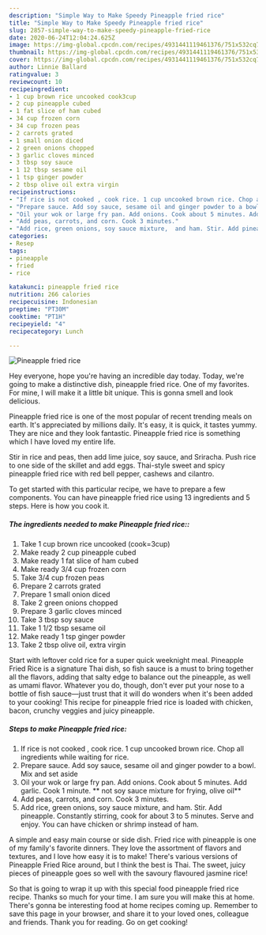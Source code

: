 ```yaml
---
description: "Simple Way to Make Speedy Pineapple fried rice"
title: "Simple Way to Make Speedy Pineapple fried rice"
slug: 2857-simple-way-to-make-speedy-pineapple-fried-rice
date: 2020-06-24T12:04:24.625Z
image: https://img-global.cpcdn.com/recipes/4931441119461376/751x532cq70/pineapple-fried-rice-recipe-main-photo.jpg
thumbnail: https://img-global.cpcdn.com/recipes/4931441119461376/751x532cq70/pineapple-fried-rice-recipe-main-photo.jpg
cover: https://img-global.cpcdn.com/recipes/4931441119461376/751x532cq70/pineapple-fried-rice-recipe-main-photo.jpg
author: Linnie Ballard
ratingvalue: 3
reviewcount: 10
recipeingredient:
- 1 cup brown rice uncooked cook3cup
- 2 cup pineapple cubed
- 1 fat slice of ham cubed
- 34 cup frozen corn
- 34 cup frozen peas
- 2 carrots grated
- 1 small onion diced
- 2 green onions chopped
- 3 garlic cloves minced
- 3 tbsp soy sauce
- 1 12 tbsp sesame oil
- 1 tsp ginger powder
- 2 tbsp olive oil extra virgin
recipeinstructions:
- "If rice is not cooked , cook rice. 1 cup uncooked brown rice. Chop all ingredients while waiting for rice."
- "Prepare sauce. Add soy sauce, sesame oil and ginger powder to a bowl. Mix and set aside"
- "Oil your wok or large fry pan. Add onions. Cook about 5 minutes. Add garlic. Cook 1 minute.  ** not soy sauce mixture for frying,  olive oil**"
- "Add peas, carrots, and corn. Cook 3 minutes."
- "Add rice, green onions, soy sauce mixture,  and ham. Stir. Add pineapple. Constantly stirring, cook for about 3 to 5 minutes. Serve and enjoy.   You can have chicken or shrimp instead of ham."
categories:
- Resep
tags:
- pineapple
- fried
- rice

katakunci: pineapple fried rice
nutrition: 266 calories
recipecuisine: Indonesian
preptime: "PT30M"
cooktime: "PT1H"
recipeyield: "4"
recipecategory: Lunch

---
```



![Pineapple fried rice](https://img-global.cpcdn.com/recipes/4931441119461376/751x532cq70/pineapple-fried-rice-recipe-main-photo.jpg)

Hey everyone, hope you're having an incredible day today. Today, we're going to make a distinctive dish, pineapple fried rice. One of my favorites. For mine, I will make it a little bit unique. This is gonna smell and look delicious.

Pineapple fried rice is one of the most popular of recent trending meals on earth. It's appreciated by millions daily. It's easy, it is quick, it tastes yummy. They are nice and they look fantastic. Pineapple fried rice is something which I have loved my entire life.

Stir in rice and peas, then add lime juice, soy sauce, and Sriracha. Push rice to one side of the skillet and add eggs. Thai-style sweet and spicy pineapple fried rice with red bell pepper, cashews and cilantro.


To get started with this particular recipe, we have to prepare a few components. You can have pineapple fried rice using 13 ingredients and 5 steps. Here is how you cook it.

##### The ingredients needed to make Pineapple fried rice::

1. Take 1 cup brown rice uncooked (cook=3cup)
1. Make ready 2 cup pineapple cubed
1. Make ready 1 fat slice of ham cubed
1. Make ready 3/4 cup frozen corn
1. Take 3/4 cup frozen peas
1. Prepare 2 carrots grated
1. Prepare 1 small onion diced
1. Take 2 green onions chopped
1. Prepare 3 garlic cloves minced
1. Take 3 tbsp soy sauce
1. Take 1 1/2 tbsp sesame oil
1. Make ready 1 tsp ginger powder
1. Take 2 tbsp olive oil, extra virgin


Start with leftover cold rice for a super quick weeknight meal. Pineapple Fried Rice is a signature Thai dish, so fish sauce is a must to bring together all the flavors, adding that salty edge to balance out the pineapple, as well as umami flavor. Whatever you do, though, don&#39;t ever put your nose to a bottle of fish sauce—just trust that it will do wonders when it&#39;s been added to your cooking! This recipe for pineapple fried rice is loaded with chicken, bacon, crunchy veggies and juicy pineapple. 

##### Steps to make Pineapple fried rice:

1. If rice is not cooked , cook rice. 1 cup uncooked brown rice. Chop all ingredients while waiting for rice.
1. Prepare sauce. Add soy sauce, sesame oil and ginger powder to a bowl. Mix and set aside
1. Oil your wok or large fry pan. Add onions. Cook about 5 minutes. Add garlic. Cook 1 minute.  ** not soy sauce mixture for frying,  olive oil**
1. Add peas, carrots, and corn. Cook 3 minutes.
1. Add rice, green onions, soy sauce mixture,  and ham. Stir. Add pineapple. Constantly stirring, cook for about 3 to 5 minutes. Serve and enjoy.   You can have chicken or shrimp instead of ham.


A simple and easy main course or side dish. Fried rice with pineapple is one of my family&#39;s favorite dinners. They love the assortment of flavors and textures, and I love how easy it is to make! There&#39;s various versions of Pineapple Fried Rice around, but I think the best is Thai. The sweet, juicy pieces of pineapple goes so well with the savoury flavoured jasmine rice! 

So that is going to wrap it up with this special food pineapple fried rice recipe. Thanks so much for your time. I am sure you will make this at home. There's gonna be interesting food at home recipes coming up. Remember to save this page in your browser, and share it to your loved ones, colleague and friends. Thank you for reading. Go on get cooking!
